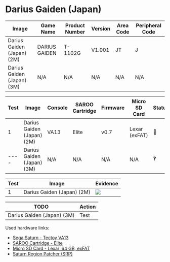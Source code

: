 # Darius Gaiden (Japan)

| Image                      | Game Name     | Product Number | Version | Area Code | Peripheral Code |
| -------------------------- | ------------- | -------------- | ------- | --------- | --------------- |
| Darius Gaiden (Japan) (2M) | DARIUS GAIDEN | T-1102G        | V1.001  | JT        | J               |
| Darius Gaiden (Japan) (3M) | N/A           | N/A            | N/A     | N/A       | N/A             |

| Test | Image                      | Console | SAROO Cartridge | Firmware | Micro SD Card | Status     | Time Played |
| ---- | -------------------------- | ------- | --------------- | -------- | ------------- | ---------- | ----------- |
| 1    | Darius Gaiden (Japan) (2M) | VA13    | Elite           | v0.7     | Lexar (exFAT) | :100:      | 34 minutes  |
| ---- | Darius Gaiden (Japan) (3M) | N/A     | N/A             | N/A      | N/A           | :question: | N/A         |

| Test | Image                      | Evidence                                                                                         |
| ---- | -------------------------- | ------------------------------------------------------------------------------------------------ |
| 1    | Darius Gaiden (Japan) (2M) | [![](https://img.youtube.com/vi/eFCUa35VI2Q/0.jpg)](https://www.youtube.com/watch?v=eFCUa35VI2Q) |

| TODO                       | Action |
| -------------------------- | ------ |
| Darius Gaiden (Japan) (3M) | Test   |

Used hardware links:

- [Sega Saturn - Tectoy VA13](../../../../Info/Consoles/VA13/README.md)
- [SAROO Cartridge - Elite](../../../../Info/Cartridges/GuangzhouSanStarOnlineShop/1.6/README.md)
- [Micro SD Card - Lexar, 64 GB, exFAT](../../../../Info/SdCards/Lexar/64GB/exfat/README.md)
- [Saturn Region Patcher (SRP)](https://segaxtreme.net/resources/saturn-region-patcher.81/download)
